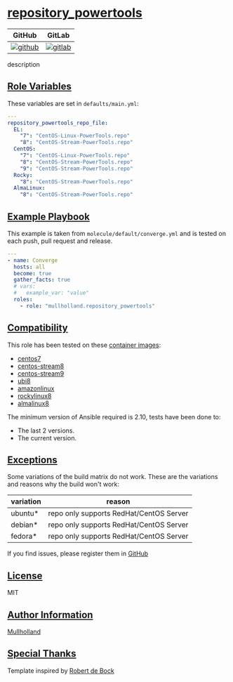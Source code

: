 # [repository_powertools](#repository_powertools)

|GitHub|GitLab|
|------|------|
|[![github](https://github.com/mullholland/ansible-role-repository_powertools/workflows/Ansible%20Molecule/badge.svg)](https://github.com/mullholland/ansible-role-repository_powertools/actions)|[![gitlab](https://gitlab.com/mullholland/ansible-role-repository_powertools/badges/master/pipeline.svg)](https://gitlab.com/mullholland/ansible-role-repository_powertools)|[![quality](https://img.shields.io/ansible/quality/unset)](https://galaxy.ansible.com/mullholland/repository_powertools)|

description

## [Role Variables](#role-variables)

These variables are set in `defaults/main.yml`:
```yaml
---
repository_powertools_repo_file:
  EL:
    "7": "CentOS-Linux-PowerTools.repo"
    "8": "CentOS-Stream-PowerTools.repo"
  CentOS:
    "7": "CentOS-Linux-PowerTools.repo"
    "8": "CentOS-Stream-PowerTools.repo"
    "9": "CentOS-Stream-PowerTools.repo"
  Rocky:
    "8": "CentOS-Stream-PowerTools.repo"
  AlmaLinux:
    "8": "CentOS-Stream-PowerTools.repo"
```


## [Example Playbook](#example-playbook)

This example is taken from `molecule/default/converge.yml` and is tested on each push, pull request and release.
```yaml
---
- name: Converge
  hosts: all
  become: true
  gather_facts: true
  # vars:
  #   example_var: "value"
  roles:
    - role: "mullholland.repository_powertools"
```





## [Compatibility](#compatibility)

This role has been tested on these [container images](https://hub.docker.com/u/mullholland):

-   [centos7](https://hub.docker.com/r/mullholland/docker-molecule-centos7)
-   [centos-stream8](https://hub.docker.com/r/mullholland/docker-molecule-centos-stream8)
-   [centos-stream9](https://hub.docker.com/r/mullholland/docker-molecule-centos-stream9)
-   [ubi8](https://hub.docker.com/r/mullholland/docker-molecule-ubi8)
-   [amazonlinux](https://hub.docker.com/r/mullholland/docker-molecule-amazonlinux)
-   [rockylinux8](https://hub.docker.com/r/mullholland/docker-molecule-rockylinux8)
-   [almalinux8](https://hub.docker.com/r/mullholland/docker-molecule-almalinux8)

The minimum version of Ansible required is 2.10, tests have been done to:

-   The last 2 versions.
-   The current version.



## [Exceptions](#exceptions)

Some variations of the build matrix do not work. These are the variations and reasons why the build won't work:

| variation                 | reason                 |
|---------------------------|------------------------|
| ubuntu* | repo only supports RedHat/CentOS Server |
| debian* | repo only supports RedHat/CentOS Server |
| fedora* | repo only supports RedHat/CentOS Server |


If you find issues, please register them in [GitHub](https://github.com/mullholland/ansible-role-repository_powertools/issues)

## [License](#license)

MIT


## [Author Information](#author-information)

[Mullholland](https://github.com/mullholland)

## [Special Thanks](#special-thanks)

Template inspired by [Robert de Bock](https://github.com/robertdebock)
